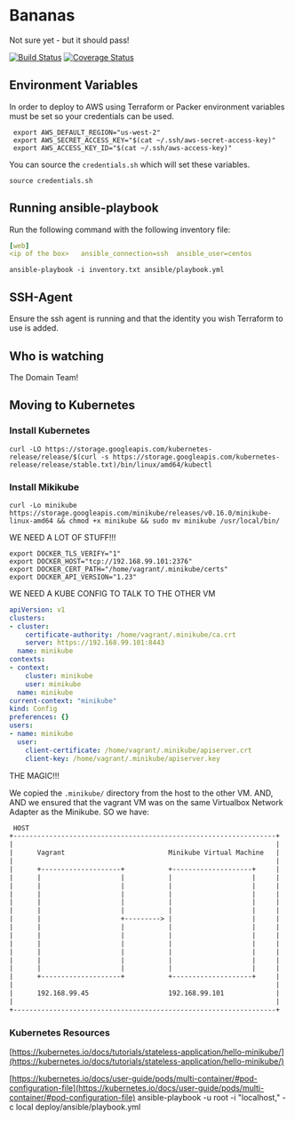 # Bananas


Not sure yet - but it should pass!

[![Build Status](https://travis-ci.org/dwp-technology-design/fake-expat-claim-service.svg?branch=master)](https://travis-ci.org/dwp-technology-design/fake-expat-claim-service)
[![Coverage Status](https://coveralls.io/repos/github/dwp-technology-design/fake-expat-claim-service/badge.svg?branch=master)](https://coveralls.io/github/dwp-technology-design/fake-expat-claim-service?branch=master)

## Environment Variables

In order to deploy to AWS using Terraform or Packer environment variables must be set so your credentials can be used.

```shell
 export AWS_DEFAULT_REGION="us-west-2"
 export AWS_SECRET_ACCESS_KEY="$(cat ~/.ssh/aws-secret-access-key)"
 export AWS_ACCESS_KEY_ID="$(cat ~/.ssh/aws-access-key)"
```

You can source the `credentials.sh` which will set these variables.

```shell
source credentials.sh
```

## Running ansible-playbook

Run the following command with the following inventory file:

```yaml
[web]
<ip of the box>   ansible_connection=ssh  ansible_user=centos
```

```shell
ansible-playbook -i inventory.txt ansible/playbook.yml
```

## SSH-Agent

Ensure the ssh agent is running and that the identity you wish Terraform to use is added.

## Who is watching

The Domain Team!

## Moving to Kubernetes

### Install Kubernetes

```shell
curl -LO https://storage.googleapis.com/kubernetes-release/release/$(curl -s https://storage.googleapis.com/kubernetes-release/release/stable.txt)/bin/linux/amd64/kubectl
```

### Install Mikikube

```shell
curl -Lo minikube https://storage.googleapis.com/minikube/releases/v0.16.0/minikube-linux-amd64 && chmod +x minikube && sudo mv minikube /usr/local/bin/
```


WE NEED A LOT OF STUFF!!!

```shell
export DOCKER_TLS_VERIFY="1"
export DOCKER_HOST="tcp://192.168.99.101:2376"
export DOCKER_CERT_PATH="/home/vagrant/.minikube/certs"
export DOCKER_API_VERSION="1.23"
```

WE NEED A KUBE CONFIG TO TALK TO THE OTHER VM

```yaml
apiVersion: v1
clusters:
- cluster:
    certificate-authority: /home/vagrant/.minikube/ca.crt
    server: https://192.168.99.101:8443
  name: minikube
contexts:
- context:
    cluster: minikube
    user: minikube
  name: minikube
current-context: "minikube"
kind: Config
preferences: {}
users:
- name: minikube
  user:
    client-certificate: /home/vagrant/.minikube/apiserver.crt
    client-key: /home/vagrant/.minikube/apiserver.key
```

THE MAGIC!!!

We copied the `.minikube/` directory from the host to the other VM.  AND, AND we ensured that the vagrant VM was on the same Virtualbox Network Adapter as the Minikube. SO we have:

```txt
 HOST
+------------------------------------------------------------------+
|                                                                  |
|      Vagrant                          Minikube Virtual Machine   |
|                                                                  |
|      +--------------------+           +--------------------+     |
|      |                    |           |                    |     |
|      |                    |           |                    |     |
|      |                    |           |                    |     |
|      |                    |           |                    |     |
|      |                    |           |                    |     |
|      |                    +---------> |                    |     |
|      |                    |           |                    |     |
|      |                    |           |                    |     |
|      |                    |           |                    |     |
|      |                    |           |                    |     |
|      |                    |           |                    |     |
|      |                    |           |                    |     |
|      +--------------------+           +--------------------+     |
|                                                                  |
|      192.168.99.45                    192.168.99.101             |
|                                                                  |
+------------------------------------------------------------------+
```

### Kubernetes Resources

[https://kubernetes.io/docs/tutorials/stateless-application/hello-minikube/](https://kubernetes.io/docs/tutorials/stateless-application/hello-minikube/)

[https://kubernetes.io/docs/user-guide/pods/multi-container/#pod-configuration-file](https://kubernetes.io/docs/user-guide/pods/multi-container/#pod-configuration-file)
ansible-playbook -u root -i "localhost," -c local deploy/ansible/playbook.yml
